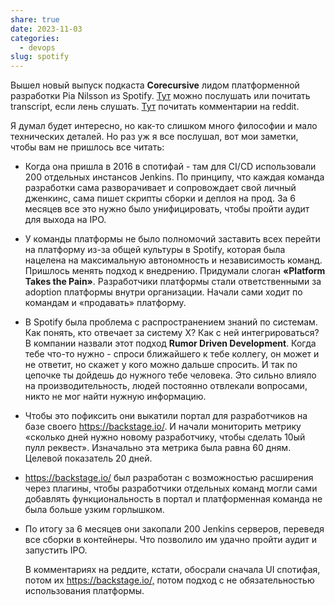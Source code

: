 ```yaml
---
share: true
date: 2023-11-03
categories:
  - devops
slug: spotify
---
```


Вышел новый выпуск подкаста **Corecursive** лидом платформенной разработки Pia Nilsson из Spotify. [Тут](https://corecursive.com/platform-takes-the-pain/) можно послушать или почитать transcript, если лень слушать. [Тут](https://www.reddit.com/r/programming/comments/17m0eli/platform_takes_the_pain_the_inside_story_of/) почитать комментарии на reddit. 

Я думал будет интересно, но как-то слишком много философии и мало технических деталей. Но раз уж я все послушал, вот мои заметки, чтобы вам не пришлось все читать: 
<!-- more -->

- Когда она пришла в 2016 в спотифай - там для CI/CD использовали 200 отдельных инстансов Jenkins. По принципу, что каждая команда разработки сама разворачивает и сопровождает свой личный дженкинс, сама пишет скрипты сборки и деплоя на прод. За 6 месяцев все это нужно было унифицировать, чтобы пройти аудит для выхода на IPO. 
  
- У команды платформы не было полномочий заставить всех перейти на платформу из-за общей культуры в Spotify, которая была нацелена на максимальную автономность и независимость команд. Пришлось менять подход к внедрению. Придумали слоган **«Platform Takes the Pain»**. Разработчики платформы стали ответственными за adoption платформы внутри организации. Начали сами ходит по командам и «продавать» платформу. 
  
- В Spotify была проблема с распространением знаний по системам. Как понять, кто отвечает за систему X? Как с ней интегрироваться? В компании назвали этот подход **Rumor Driven Development**. Когда тебе что-то нужно - спроси ближайшего к тебе коллегу, он может и не ответит, но скажет у кого можно дальше спросить. И так по цепочке ты дойдешь до нужного тебе человека. Это сильно влияло на производительность, людей постоянно отвлекали вопросами, никто не мог найти нужную информацию. 
  
- Чтобы это пофиксить они выкатили портал для разработчиков на базе своего <https://backstage.io/>. И начали мониторить метрику «сколько дней нужно новому разработчику, чтобы сделать 10ый пулл реквест». Изначально эта метрика была равна 60 дням. Целевой показатель 20 дней. 
  
- <https://backstage.io/> был разработан с возможностью расширения через плагины, чтобы разработчики отдельных команд могли сами добавлять функциональность в портал и платформенная команда не была больше узким горлышком. 
  
- По итогу за 6 месяцев они закопали 200 Jenkins серверов, переведя все сборки в контейнеры. Что позволило им удачно пройти аудит и запустить IPO. 
  
  
  В комментариях на реддите, кстати, обосрали сначала UI спотифая, потом их <https://backstage.io/,> потом подход с не обязательностью использования платформы.